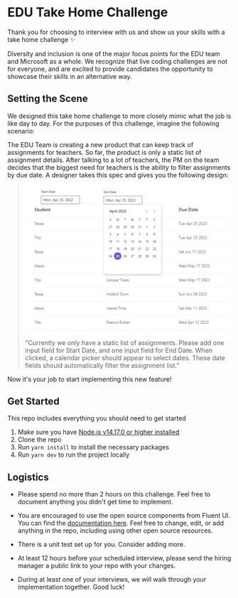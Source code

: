 # EDU Take Home Challenge
Thank you for choosing to interview with us and show us your skills with a take home challenge ✨

Diversity and inclusion is one of the major focus points for the EDU team and Microsoft as a whole. We recognize that live coding challenges are not for everyone, and are excited to provide candidates the opportunity to showcase their skills in an alternative way. 

## Setting the Scene
We designed this take home challenge to more closely mimic what the job is like day to day. For the purposes of this challenge, imagine the following scenario:

The EDU Team is creating a new product that can keep track of assignments for teachers. So far, the product is only a static list of assignment details. After talking to a lot of teachers, the PM on the team decides that the biggest need for teachers is the ability to filter assignments by due date. A designer takes this spec and gives you the following design:

> ![This is an image](design.png)
> "Currently we only have a static list of assignments. Please add one input field for Start Date, and one input field for End Date. When clicked, a calendar picker should appear to select dates. These date fields should automatically filter the assignment list."

Now it's your job to start implementing this new feature!

## Get Started
This repo includes everything you should need to get started
1. Make sure you have [Node.js v14.17.0 or higher installed](https://nodejs.org/en/download/)
2. Clone the repo
3. Run `yarn install` to install the necessary packages
4. Run `yarn dev` to run the project locally 

## Logistics
- Please spend no more than 2 hours on this challenge. Feel free to document anything you didn't get time to implement.

- You are encouraged to use the open source components from Fluent UI. You can find the [documentation here](https://developer.microsoft.com/en-us/fluentui#/controls/web). Feel free to change, edit, or add anything in the repo, including using other open source resources.

- There is a unit test set up for you. Consider adding more.

- At least 12 hours before your scheduled interview, please send the hiring manager a public link to your repo with your changes.

- During at least one of your interviews, we will walk through your implementation together. Good luck!
